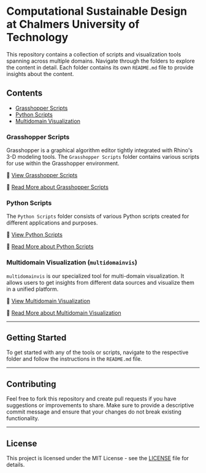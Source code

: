 Computational Sustainable Design at Chalmers University of Technology
===============

This repository contains a collection of scripts and visualization tools spanning across multiple domains. Navigate through the folders to explore the content in detail. Each folder contains its own `README.md` file to provide insights about the content.

Contents
--------

-   [Grasshopper Scripts](/#Grasshopper-scripts)
-   [Python Scripts](/#python-scripts)
-   [Multidomain Visualization](/#multidomainvis)

### Grasshopper Scripts

Grasshopper is a graphical algorithm editor tightly integrated with Rhino's 3-D modeling tools. The `Grasshopper Scripts` folder contains various scripts for use within the Grasshopper environment.

📁 [View Grasshopper Scripts](/Grasshopper%20Scripts/)

📄 [Read More about Grasshopper Scripts](/Grasshopper%20Scripts/README.md)

### Python Scripts

The `Python Scripts` folder consists of various Python scripts created for different applications and purposes.

📁 [View Python Scripts](/Python%20Scripts/)

📄 [Read More about Python Scripts](/Python%20Scripts/README.md)

### Multidomain Visualization (`multidomainvis`)

`multidomainvis` is our specialized tool for multi-domain visualization. It allows users to get insights from different data sources and visualize them in a unified platform.

📁 [View Multidomain Visualization](/multidomainvis/)

📄 [Read More about Multidomain Visualization](/multidomainvis/README.md)

* * * * *

Getting Started
---------------

To get started with any of the tools or scripts, navigate to the respective folder and follow the instructions in the `README.md` file.

* * * * *

Contributing
------------

Feel free to fork this repository and create pull requests if you have suggestions or improvements to share. Make sure to provide a descriptive commit message and ensure that your changes do not break existing functionality.

* * * * *

License
-------

This project is licensed under the MIT License - see the [LICENSE](/LICENSE) file for details.